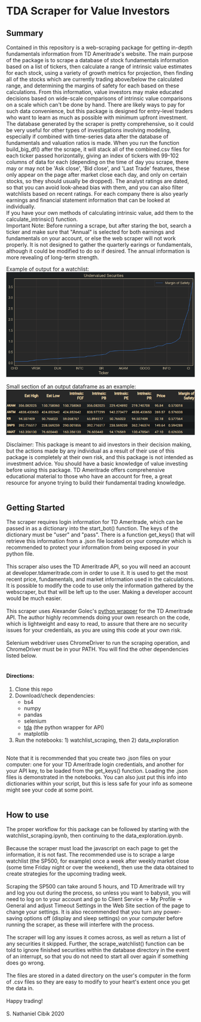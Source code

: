 # TDA Scraper for Value Investors

## Summary
Contained in this repository is a web-scraping package for getting in-depth fundamentals information from TD Ameritrade's website. The main purpose of the package is to scrape a database of stock fundamentals information based on a list of tickers, then calculate a range of intrinsic value estimates for each stock, using a variety of growth metrics for projection, then finding all of the stocks which are currently trading above/below the calculated range, and determining the margins of safety for each based on these calculations. From this information, value investors may make educated decisions based on wide-scale comparisons of intrinsic value comparisons on a scale which can't be done by hand. There are likely ways to pay for such data convenience, but this package is designed for entry-level traders who want to learn as much as possible with minimum upfront investment.<br>
The database generated by the scraper is pretty comprehensive, so it could be very useful for other types of investigations involving modeling, especially if combined with time-series data after the database of fundamentals and valuation ratios is made. When you run the function build_big_df() after the scrape, it will stack all of the combined.csv files for each ticker passed horizontally, giving an index of tickers with 99-102 columns of data for each (depending on the time of day you scrape, there may or may not be 'Ask close', 'Bid close', and 'Last Trade' features, these only appear on the page after market close each day, and only on certain stocks, so they should usually be dropped). The analyst ratings are dated, so that you can avoid look-ahead bias with them, and you can also filter watchlists based on recent ratings. For each company there is also yearly earnings and financial statement information that can be looked at individually.<br>
If you have your own methods of calculating intrinsic value, add them to the calculate_intrinsic() function.
<br>
Important Note: Before running a scrape, but after staring the bot, search a ticker and make sure that "Annual" is selected for both earnings and fundamentals on your account, or else the web scraper will not work properly. It is not designed to gather the quarterly earings or fundamentals, although it could be modified to do so if desired. The annual information is more revealing of long-term strength.
<br>

Example of output for a watchlist:<br>
![Example Output](images/example_output.png)
<br>

Small section of an output dataframe as an example:<br>
![Example DataFrame](images/example_df.png)
<br>

Disclaimer: This package is meant to aid investors in their decision making, but the actions made by any individual as a result of their use of this package is completely at their own risk, and this package is not intended as investment advice. You should have a basic knowledge of value investing before using this package. TD Ameritrade offers comprehensive educational material to those who have an account for free, a great resource for anyone trying to build their fundamental trading knowledge.
<br>
<br>
## Getting Started
The scraper requires login information for TD Ameritrade, which can be passed in as a dictionary into the start_bot() function. The keys of the dictionary must be "user" and "pass". There is a function get_keys() that will retrieve this information from a .json file located on your computer which is recommended to protect your information from being exposed in your python file.<br>
<br>
This scraper also uses the TD Ameritrade API, so you will need an account at developer.tdameritrade.com in order to use it. It is used to get the most recent price, fundamentals, and market information used in the calculations. It is possible to modify the code to use only the information gathered by the webscraper, but that will be left up to the user. Making a developer account would be much easier.<br>
<br>
This scraper uses Alexander Golec's [python wrapper](https://github.com/alexgolec/tda-api) for the TD Ameritrade API. The author highly recommends doing your own research on the code, which is lightweight and easy to read, to assure that there are no security issues for your credentials, as you are using this code at your own risk.<br>
<br>
Selenium webdriver uses ChromeDriver to run the scraping operation, and ChromeDriver must be in your PATH. You will find the other dependencies listed below.<br>
<br>

#### Directions:
1. Clone this repo
2. Download/check dependencies:
    - bs4
    - numpy
    - pandas
    - selenium
    - [tda](https://github.com/alexgolec/tda-api) (the python wrapper for API)
    - matplotlib
3. Run the notebooks: 1) watchlist_scraping, then 2) data_exploration

<br>
Note that it is recommended that you create two .json files on your computer: one for your TD Ameritrade login credentials, and another for your API key, to be loaded from the get_keys() function. Loading the .json files is demonstrated in the notebooks. You can also just put this info into dictionaries within your script, but this is less safe for your info as someone might see your code at some point.<br>
<br>

## How to use

The proper workflow for this package can be followed by starting with the watchlist_scraping.ipynb, then continuing to the data_exploration.ipynb.<br>
<br>
Because the scraper must load the javascript on each page to get the information, it is not fast. The recommended use is to scrape a large watchlist (the SP500, for example) once a week after weekly market close (some time Friday night or over the weekend), then use the data obtained to create strategies for the upcoming trading week.<br> 
<br>
Scraping the SP500 can take around 5 hours, and TD Ameritrade will try and log you out during the process, so unless you want to babysit, you will need to log on to your account and go to Client Service -> My Profile -> General and adjust Timeout Settings in the Web Site section of the page to change your settings. It is also recommended that you turn any power-saving options off (display and sleep settings) on your computer before running the scraper, as these will interfere with the process.<br>
<br>
The scraper will log any issues it comes across, as well as return a list of any securities it skipped. Further, the scrape_watchlist() function can be told to ignore finished securities within the database directory in the event of an interrupt, so that you do not need to start all over again if something does go wrong.<br>
<br>
The files are stored in a dated directory on the user's computer in the form of .csv files so they are easy to modify to your heart's extent once you get the data in.<br>
<br>
Happy trading!<br>
<br>
S. Nathaniel Cibik 2020